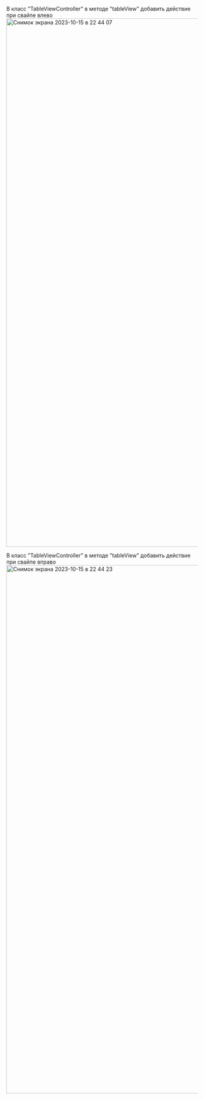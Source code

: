 В класс "TableViewController" в методе "tableView" добавить действие при свайпе влево
<img width="1392" alt="Снимок экрана 2023-10-15 в 22 44 07" src="https://github.com/remouvka/Swift/assets/147248950/5ae8df1e-1920-4b96-bc5b-36062a06e122">

В класс "TableViewController" в методе "tableView" добавить действие при свайпе вправо
<img width="1392" alt="Снимок экрана 2023-10-15 в 22 44 23" src="https://github.com/remouvka/Swift/assets/147248950/929bf2df-935b-4493-b1ff-4359e94bab5b">
